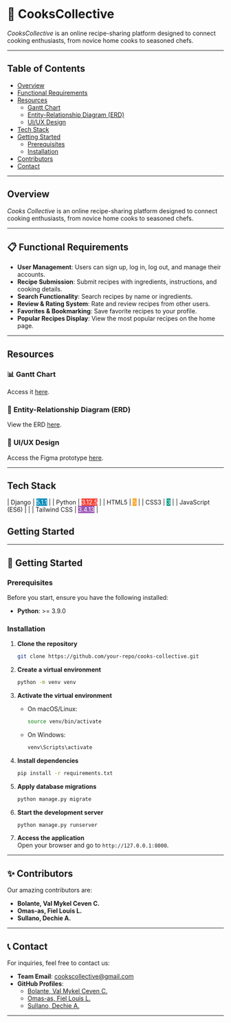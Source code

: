 # 🍳 **CooksCollective**  
*CooksCollective* is an online recipe-sharing platform designed to connect cooking enthusiasts, from novice home cooks to seasoned chefs.

---

## **Table of Contents**
- [Overview](#overview)
- [Functional Requirements](#functional-requirements)
- [Resources](#resources)
  - [Gantt Chart](#gantt-chart)
  - [Entity-Relationship Diagram (ERD)](#entity-relationship-diagram-erd)
  - [UI/UX Design](#uiux-design)
- [Tech Stack](#tech-stack)
- [Getting Started](#getting-started)
  - [Prerequisites](#prerequisites)
  - [Installation](#installation)
- [Contributors](#contributors)
- [Contact](#contact)

---

## **Overview**
*Cooks Collective* is an online recipe-sharing platform designed to connect cooking enthusiasts, from novice home cooks to seasoned chefs.

---

## 📋 **Functional Requirements**
- **User Management**: Users can sign up, log in, log out, and manage their accounts.
- **Recipe Submission**: Submit recipes with ingredients, instructions, and cooking details.
- **Search Functionality**: Search recipes by name or ingredients.
- **Review & Rating System**: Rate and review recipes from other users.
- **Favorites & Bookmarking**: Save favorite recipes to your profile.
- **Popular Recipes Display**: View the most popular recipes on the home page.

---

## **Resources**

### 📊 **Gantt Chart**
Access it [here](https://docs.google.com/spreadsheets/d/1b1wzarpbqBHiPhtYcHZBJfGKpjhJ1iyIiyJ1AtwXjX0/edit?usp=sharing).

### 📐 **Entity-Relationship Diagram (ERD)**
View the ERD [here](https://online.visual-paradigm.com/share.jsp?id=323735393236332d3131).

### 🎨 **UI/UX Design**
Access the Figma prototype [here](https://www.figma.com/design/xnHAttOxHgNQuuTlTIxOtG/CooksCollective?node-id=0-1&t=4LLQvR8jBZZn4ZHl-1).

---


## Tech Stack

| Django | <span style="background-color:#008CBA; color:white;">5.1.1</span> |
| Python | <span style="background-color:#f44336; color:white;">3.12.5</span> |
| HTML5 | <span style="background-color:#ff9800; color:white;">5</span> |
| CSS3 | <span style="background-color:#009688; color:white;">3</span> |
| JavaScript (ES6) |  |
| Tailwind CSS | <span style="background-color:#9b59b6; color:white;">3.4.13</span> |

## Getting Started

---

## 🚀 **Getting Started**

### **Prerequisites**
Before you start, ensure you have the following installed:
- **Python**: >= 3.9.0

### **Installation**

1. **Clone the repository**  
   ```bash
   git clone https://github.com/your-repo/cooks-collective.git
   ```

2. **Create a virtual environment**  
   ```bash
   python -m venv venv
   ```

3. **Activate the virtual environment**  
   - On macOS/Linux:  
     ```bash
     source venv/bin/activate
     ```  
   - On Windows:  
     ```bash
     venv\Scripts\activate
     ```

4. **Install dependencies**  
   ```bash
   pip install -r requirements.txt
   ```

5. **Apply database migrations**  
   ```bash
   python manage.py migrate
   ```

6. **Start the development server**  
   ```bash
   python manage.py runserver
   ```

7. **Access the application**  
   Open your browser and go to `http://127.0.0.1:8000`.

---

## ✨ **Contributors**
Our amazing contributors are:  
- **Bolante, Val Mykel Ceven C.**  
- **Omas-as, Fiel Louis L.**  
- **Sullano, Dechie A.**  

---

## 📞 **Contact**
For inquiries, feel free to contact us:  
- **Team Email**: cookscollective@gmail.com  
- **GitHub Profiles**:  
  - [Bolante, Val Mykel Ceven C.](#)  
  - [Omas-as, Fiel Louis L.](#)  
  - [Sullano, Dechie A.](#)

---
